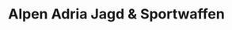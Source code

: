 ---
title: "Alpen Adria Jagd & Sportwaffen"
url: /villach/alpen-adria-jagd-und-sportwaffen/
shop: Jagd
---